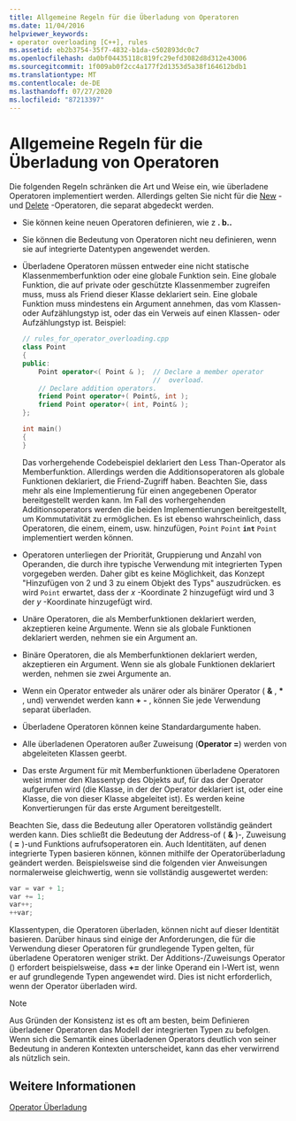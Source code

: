 ```yaml
---
title: Allgemeine Regeln für die Überladung von Operatoren
ms.date: 11/04/2016
helpviewer_keywords:
- operator overloading [C++], rules
ms.assetid: eb2b3754-35f7-4832-b1da-c502893dc0c7
ms.openlocfilehash: da0bf04435118c819fc29efd3082d8d312e43006
ms.sourcegitcommit: 1f009ab0f2cc4a177f2d1353d5a38f164612bdb1
ms.translationtype: MT
ms.contentlocale: de-DE
ms.lasthandoff: 07/27/2020
ms.locfileid: "87213397"
---
```

# <a name="general-rules-for-operator-overloading"></a>Allgemeine Regeln für die Überladung von Operatoren

Die folgenden Regeln schränken die Art und Weise ein, wie überladene Operatoren implementiert werden. Allerdings gelten Sie nicht für die [New](../cpp/new-operator-cpp.md) -und [Delete](../cpp/delete-operator-cpp.md) -Operatoren, die separat abgedeckt werden.

- Sie können keine neuen Operatoren definieren, wie z **. b..**

- Sie können die Bedeutung von Operatoren nicht neu definieren, wenn sie auf integrierte Datentypen angewendet werden.

- Überladene Operatoren müssen entweder eine nicht statische Klassenmemberfunktion oder eine globale Funktion sein. Eine globale Funktion, die auf private oder geschützte Klassenmember zugreifen muss, muss als Friend dieser Klasse deklariert sein. Eine globale Funktion muss mindestens ein Argument annehmen, das vom Klassen- oder Aufzählungstyp ist, oder das ein Verweis auf einen Klassen- oder Aufzählungstyp ist. Beispiel:

    ```cpp
    // rules_for_operator_overloading.cpp
    class Point
    {
    public:
        Point operator<( Point & );  // Declare a member operator
                                     //  overload.
        // Declare addition operators.
        friend Point operator+( Point&, int );
        friend Point operator+( int, Point& );
    };

    int main()
    {
    }
    ```

   Das vorhergehende Codebeispiel deklariert den Less Than-Operator als Memberfunktion. Allerdings werden die Additionsoperatoren als globale Funktionen deklariert, die Friend-Zugriff haben. Beachten Sie, dass mehr als eine Implementierung für einen angegebenen Operator bereitgestellt werden kann. Im Fall des vorhergehenden Additionsoperators werden die beiden Implementierungen bereitgestellt, um Kommutativität zu ermöglichen. Es ist ebenso wahrscheinlich, dass Operatoren, die einem, einem, usw. hinzufügen, `Point` `Point` **`int`** `Point` implementiert werden können.

- Operatoren unterliegen der Priorität, Gruppierung und Anzahl von Operanden, die durch ihre typische Verwendung mit integrierten Typen vorgegeben werden. Daher gibt es keine Möglichkeit, das Konzept "Hinzufügen von 2 und 3 zu einem Objekt des Typs" auszudrücken. es wird `Point` erwartet, dass der *x* -Koordinate 2 hinzugefügt wird und 3 der *y* -Koordinate hinzugefügt wird.

- Unäre Operatoren, die als Memberfunktionen deklariert werden, akzeptieren keine Argumente. Wenn sie als globale Funktionen deklariert werden, nehmen sie ein Argument an.

- Binäre Operatoren, die als Memberfunktionen deklariert werden, akzeptieren ein Argument. Wenn sie als globale Funktionen deklariert werden, nehmen sie zwei Argumente an.

- Wenn ein Operator entweder als unärer oder als binärer Operator ( __&__ , __*__ , und) verwendet werden kann __+__ __-__ , können Sie jede Verwendung separat überladen.

- Überladene Operatoren können keine Standardargumente haben.

- Alle überladenen Operatoren außer Zuweisung (**Operator =**) werden von abgeleiteten Klassen geerbt.

- Das erste Argument für mit Memberfunktionen überladene Operatoren weist immer den Klassentyp des Objekts auf, für das der Operator aufgerufen wird (die Klasse, in der der Operator deklariert ist, oder eine Klasse, die von dieser Klasse abgeleitet ist). Es werden keine Konvertierungen für das erste Argument bereitgestellt.

Beachten Sie, dass die Bedeutung aller Operatoren vollständig geändert werden kann. Dies schließt die Bedeutung der Address-of ( **&** )-, Zuweisung ( **=** )-und Funktions aufrufsoperatoren ein. Auch Identitäten, auf denen integrierte Typen basieren können, können mithilfe der Operatorüberladung geändert werden. Beispielsweise sind die folgenden vier Anweisungen normalerweise gleichwertig, wenn sie vollständig ausgewertet werden:

```cpp
var = var + 1;
var += 1;
var++;
++var;
```

Klassentypen, die Operatoren überladen, können nicht auf dieser Identität basieren. Darüber hinaus sind einige der Anforderungen, die für die Verwendung dieser Operatoren für grundlegende Typen gelten, für überladene Operatoren weniger strikt. Der Additions-/Zuweisungs Operator () erfordert beispielsweise, dass **+=** der linke Operand ein l-Wert ist, wenn er auf grundlegende Typen angewendet wird. Dies ist nicht erforderlich, wenn der Operator überladen wird.

> [!NOTE]
> Aus Gründen der Konsistenz ist es oft am besten, beim Definieren überladener Operatoren das Modell der integrierten Typen zu befolgen. Wenn sich die Semantik eines überladenen Operators deutlich von seiner Bedeutung in anderen Kontexten unterscheidet, kann das eher verwirrend als nützlich sein.

## <a name="see-also"></a>Weitere Informationen

[Operator Überladung](../cpp/operator-overloading.md)

